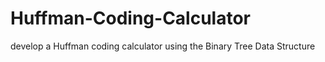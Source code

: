 # Huffman-Coding-Calculator
develop a Huffman coding calculator using the Binary Tree Data Structure
